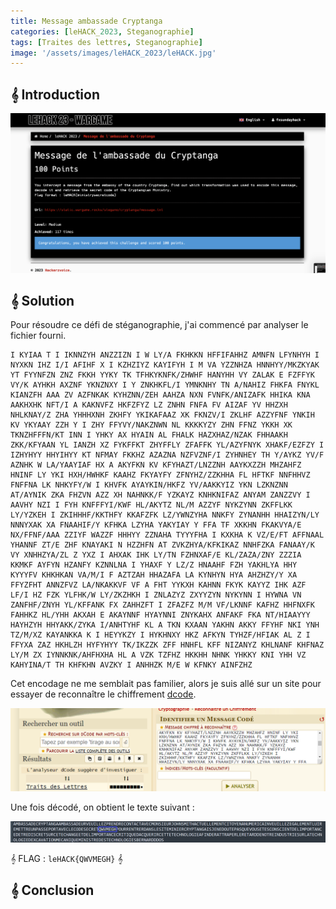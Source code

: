```yaml
---
title: Message ambassade Cryptanga
categories: [leHACK_2023, Steganographie]
tags: [Traites des lettres, Steganographie]
image: '/assets/images/leHACK_2023/leHACK.jpg'
---
```


## 𝄞 Introduction

![Intro](/assets/images/leHACK_2023/steganography/Message_ambassade_cryptanga/Intro.png)

## 𝄞 Solution

Pour résoudre ce défi de stéganographie, j'ai commencé par analyser le fichier fourni.

```
I KYIAA T I IKNNZYH ANZZIZN I W LY/A FKHKKN HFFIFAHHZ AMNFN LFYNHYH I NYXKN IHZ I/I AFIHF X I KZHZIYZ KAYIFYH I M VA YZZNHZA HNNHYY/MKZKYAK YT FYYNFZN ZNZ FKKH YYKY TK TFHKYKNFK/ZHWHF HANYHH VY ZALAK E FZFFYK VY/K AYHKH AXZNF YKNZNXY I Y ZNKHKFL/I YMNKNHY TN A/NAHIZ FHKFA FNYKL KIANZFH AAA ZV AZFNKAK KYHZNN/ZEH AAHZA NXN FVNFK/ANIZAFK HHIKA KNA AAKHXHK NFT/I A KAKNVFZ HKFZFYZ LZ ZNHN FNFA FV AIZAF YV HHZXH NHLKNAY/Z ZHA YHHHXNH ZKHFY YKIKAFAAZ XK FKNZV/I ZKLHF AZZYFNF YNKIH KV YKYAAY ZZH Y I ZHY FFYVY/NAKZNWN NL KKKKYZY ZHN FFNZ YKKH XK TKNZHFFFN/KT INN I YHKY AX HYAIN AL FHALK HAZXHAZ/NZAK FHHAAKH ZKK/KFYAAN YL IANZH XZ FYKFFKT ZHYFFLY ZFAFFK YL/AZYFNYK XHAKF/EZFZY I IZHYHYY HHYIHYY KT NFMAY FKKHZ AZAZNA NZFVZNF/I ZYHNHEY TH Y/AYKZ YV/F AZNHK W LA/YAAYIAF HX A AKYFKN KV KFYHAZT/LNZZNH AAYKXZZH MHZAHFZ HNINF LY YKI HXH/HWHKF KAAHZ FKYAYFY ZFNYHZ/ZZKHHA FL HFTKF NNFHHVZ FNFFNA LK NHKYFY/W I KHVFK AYAYKIN/HKFZ YV/AAKKYIZ YKN LZKNZNN AT/AYNIK ZKA FHZVN AZZ XH NAHNKK/F YZKAYZ KNHKNIFAZ ANYAM ZANZZVY I AAVHY NZI I FYH KNFFFYI/KWF HL/AKYTZ NL/M AZZYF NYKZYNN ZKFFLKK LY/YZKEH I ZKIHHHF/KKTHFY KKAFZFK LZ/YWNZYHA NNKFY ZYNANHH HHAIZYN/LY NNNYXAK XA FNAAHIF/Y KFHKA LZYHA YAKYIAY Y FFA TF XKKHN FKAKVYA/E NX/FFNF/AAA ZZIYF WAZZF HHHYY ZZNAHA TYYYFHA I KXKHA K VZ/E/FT AFFNAAL YHANNF ZT/E ZHF KNAYAKI N HZZHFN AT ZVKZHYA/KFKIKAZ NNHFZKA FANAAY/K VY XNHHZYA/ZL Z YXZ I AHXAK IHK LY/TN FZHNXAF/E KL/ZAZA/ZNY ZZZIA KKMKF AYFYN HZANFY KZNNLNA I YHAXF Y LZ/Z HNAAHF FZH YAKHLYA HHY KYYYFV KHKHKAN VA/M/I F AZTZAH HHAZAFA LA KYNHYN HYA AHZHZY/Y XA FFYZFHT ANNZFVZ LA/NKAKKVF VF A FHT YYKXH KAHNN FKYK KAYYZ IHK AZF LF/I HZ FZK YLFHK/W LY/ZKZHKH I ZNLAZYZ ZXYYZYN NYKYNN I HYWNA VN ZANFHF/ZNYH YL/KFFANK FX ZAHHZFT I ZFAZFZ M/M VF/LKNNF KAFHZ HHFNXFK FAHHKZ HL/YHH AKXAH E AKAYNNF HYAYNNI ZNYKAHX ANFAKF FKA NT/HIAAYYY HAYHZYH HHYAKK/ZYKA I/ANHTYHF KL A TKN KXAAN YAKHN AKKY FFYHF NKI YNH TZ/M/XZ KAYANKKA K I HEYYKZY I HYKHNXY HKZ AFKYN TYHZF/HFIAK AL Z I FFYXA ZAZ HKHLZH HYFYHYY TK/IKZZK ZFF HNHFL KFF NIZANYZ KHLNANF KHFNAZ LY/M ZX IYNNKNK/AHFHXHA HL A VZK TZFHZ HKKHH NHNK YHKKY KNI YHH VZ KAHYINA/T TH KHFKHN AVZKY I ANHHZK M/E W KFNKY AINFZHZ
```

Cet encodage ne me semblait pas familier, alors je suis allé sur un site pour essayer de reconnaître le chiffrement [dcode](https://www.dcode.fr/identification-chiffrement).

![Dcode](/assets/images/leHACK_2023/steganography/Message_ambassade_cryptanga/dcode.png)

Une fois décodé, on obtient le texte suivant :

![Flag](/assets/images/leHACK_2023/steganography/Message_ambassade_cryptanga/flag.png)


𝄞 FLAG : `leHACK{QWVMEGH}` 𝄞 

## 𝄞 Conclusion









